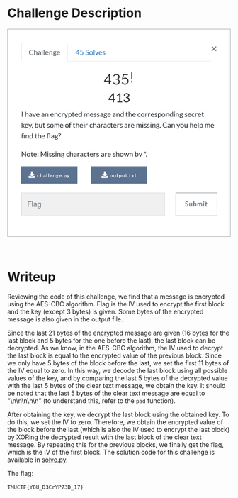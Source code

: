 # Challenge Description
<p align="center">
  <img src="Challenge.png">
</p>
<br>

# Writeup
Reviewing the code of this challenge, we find that a message is encrypted using the AES-CBC algorithm. Flag is the IV used to encrypt the first block and the key (except 3 bytes) is given.
Some bytes of the encrypted message is also given in the output file.

Since the last 21 bytes of the encrypted message are given (16 bytes for the last block and 5 bytes for the one before the last), the last block can be decrypted.
As we know, in the AES-CBC algorithm, the IV used to decrypt the last block is equal to the encrypted value of the previous block.
Since we only have 5 bytes of the block before the last, we set the first 11 bytes of the IV equal to zero.
In this way, we decode the last block using all possible values of the key, and by comparing the last 5 bytes of the decrypted value with the last 5 bytes of the clear text message, we obtain the key.
It should be noted that the last 5 bytes of the clear text message are equal to "\n\n\n\n\n" (to understand this, refer to the `pad` function).

After obtaining the key, we decrypt the last block using the obtained key. To do this, we set the IV to zero. Therefore, we obtain the encrypted value of the block before the last (which is also the IV used to encrypt the last block) by XORing the decrypted result with the last block of the clear text message.
By repeating this for the previous blocks, we finally get the flag, which is the IV of the first block. The solution code for this challenge is available in [solve.py](https://github.com/TMUCTF/TMUCTF-2021/blob/main/Crypto/435!/Writeup%20Files/solve.py).

The flag:
```
TMUCTF{Y0U_D3CrYP73D_17}
```
